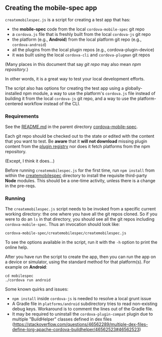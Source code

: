 <!--
#
# Licensed to the Apache Software Foundation (ASF) under one
# or more contributor license agreements.  See the NOTICE file
# distributed with this work for additional information
# regarding copyright ownership.  The ASF licenses this file
# to you under the Apache License, Version 2.0 (the
# "License"); you may not use this file except in compliance
# with the License.  You may obtain a copy of the License at
#
# http://www.apache.org/licenses/LICENSE-2.0
#
# Unless required by applicable law or agreed to in writing,
# software distributed under the License is distributed on an
# "AS IS" BASIS, WITHOUT WARRANTIES OR CONDITIONS OF ANY
#  KIND, either express or implied.  See the License for the
# specific language governing permissions and limitations
# under the License.
#
-->

## Creating the mobile-spec app

`createmobilespec.js` is a script for creating a test app that has:

* the **mobile-spec** code from the local `cordova-mobile-spec` git repo
* a `cordova.js` file that is freshly built from the local `cordova-js`
  git repo
* the platform (e.g., **Android**) from the local platform git repo (e.g.,
  `cordova-android`)
* all the plugins from the local plugin repos (e.g., cordova-plugin-device)
* it was built using the local `cordova-cli` and `cordova-plugman` git repos

(Many places in this document that say *git repo* may also mean *npm repository*.)

In other words, it is a great way to test your local development efforts.

The script also has options for creating the test app using a
globally-installed npm module, a way to use the platform's `cordova.js` file
instead of building it from the local `cordova-js` git repo,
and a way to use the platform-centered workflow instead of the CLI.

### Requirements

See the [README.md](../README.md) in the parent directory
[cordova-mobile-spec](..).

Each git repo should be checked out to the state or edited with the content
that you want to test. Be **aware** that it **will not download** missing 
plugin content from the [plugin registry](http://plugins.cordova.io) nor does 
it fetch platforms from the npm repository.

(Except, I think it does...)

Before running `createmobilespec.js` for the first time, run `npm install`
from within the [createmobilespec](.) directory to install the requisite
third-party **Node** modules. This should be a one-time activity,
unless there is a change in the pre-reqs.

### Running

The `createmobilespec.js` script needs to be invoked from a specific
current working directory:
the one where you have all the git repos cloned.
So if you were to do an `ls` in that directory,
you should see all the git repos including `cordova-mobile-spec`.
Thus an invocation should look like:

    cordova-mobile-spec/createmobilespec/createmobilespec.js

To see the options available in the script,
run it with the `-h` option to print the online help.

After you have run the script to create the app,
then you can run the app on a device or simulator,
using the standard method for that platform(s).
For example on **Android**:

    cd mobilespec
    ./cordova run android

Some known quirks and issues:

* `npm install` inside `cordova-js` is needed to resolve a local grunt issue
* A Gradle file in `platforms/android` subdirectory tries to read non-existing debug keys. Workaround is to comment the lines out of the Gradle file.
* It may be required to uninstall the `cordova-plugin-compat` plugin due to multiple "BuildHelper" classes defined in dex files (<https://stackoverflow.com/questions/46562289/multiple-dex-files-define-lorg-apache-cordova-buildhelper/46562523#46562523>)
